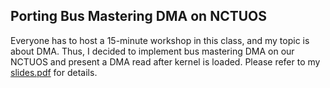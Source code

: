 ## Porting Bus Mastering DMA on NCTUOS
Everyone has to host a 15-minute workshop in this class, and my topic is about DMA. Thus, I decided to implement bus mastering DMA on our NCTUOS and present a DMA read after kernel is loaded. Please refer to my [slides.pdf](./slides.pdf) for details.

